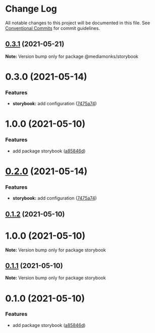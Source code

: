 # Change Log

All notable changes to this project will be documented in this file.
See [Conventional Commits](https://conventionalcommits.org) for commit guidelines.

## [0.3.1](https://github.com/ardakkk/monorepo-mediamonks/compare/@mediamonks/storybook@0.3.0...@mediamonks/storybook@0.3.1) (2021-05-21)

**Note:** Version bump only for package @mediamonks/storybook





# 0.3.0 (2021-05-14)


### Features

* **storybook:** add configuration ([7475a74](https://github.com/ardakkk/monorepo-mediamonks/commit/7475a740a746ce5f3a16ebfe58673dc7a21aca53))



# 1.0.0 (2021-05-10)


### Features

* add package storybook ([a85846d](https://github.com/ardakkk/monorepo-mediamonks/commit/a85846de0fab104718b540ee9aabe81602f67e4c))





# [0.2.0](https://github.com/ardakkk/monorepo-mediamonks/compare/storybook@0.1.2...storybook@0.2.0) (2021-05-14)


### Features

* **storybook:** add configuration ([7475a74](https://github.com/ardakkk/monorepo-mediamonks/commit/7475a740a746ce5f3a16ebfe58673dc7a21aca53))





## [0.1.2](https://github.com/ardakkk/monorepo-mediamonks/compare/storybook@0.1.1...storybook@0.1.2) (2021-05-10)



# 1.0.0 (2021-05-10)

**Note:** Version bump only for package storybook





## [0.1.1](https://github.com/ardakkk/monorepo-mediamonks/compare/storybook@0.1.0...storybook@0.1.1) (2021-05-10)

**Note:** Version bump only for package storybook





# 0.1.0 (2021-05-10)


### Features

* add package storybook ([a85846d](https://github.com/ardakkk/monorepo-mediamonks/commit/a85846de0fab104718b540ee9aabe81602f67e4c))
